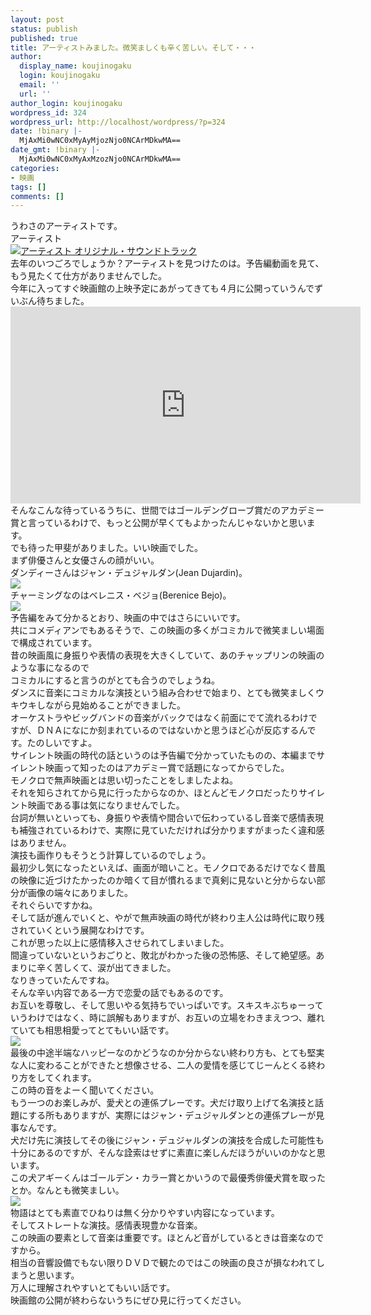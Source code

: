 ```yaml
---
layout: post
status: publish
published: true
title: アーティストみました。微笑ましくも辛く苦しい。そして・・・
author:
  display_name: koujinogaku
  login: koujinogaku
  email: ''
  url: ''
author_login: koujinogaku
wordpress_id: 324
wordpress_url: http://localhost/wordpress/?p=324
date: !binary |-
  MjAxMi0wNC0xMyAyMjozNjo0NCArMDkwMA==
date_gmt: !binary |-
  MjAxMi0wNC0xMyAxMzozNjo0NCArMDkwMA==
categories:
- 映画
tags: []
comments: []
---
```

<p>うわさのアーティストです。<br />
アーティスト<br />
<a href="http://www.amazon.co.jp/gp/product/B007HB1LXU/ref=as_li_ss_tl?ie=UTF8&tag=koujinogakuse-22&linkCode=as2&camp=247&creative=7399&creativeASIN=B007HB1LXU"><img src="http://ec2.images-amazon.com/images/I/41ZA8bnH03L._SL500_AA300_.jpg" alt="アーティスト オリジナル・サウンドトラック" /></a><img src="http://www.assoc-amazon.jp/e/ir?t=koujinogakuse-22&l=as2&o=9&a=B007HB1LXU" width="1" height="1" border="0" alt="" style="border:none !important; margin:0px !important;" /><br />
去年のいつごろでしょうか？アーティストを見つけたのは。予告編動画を見て、もう見たくて仕方がありませんでした。<br />
今年に入ってすぐ映画館の上映予定にあがってきても４月に公開っていうんでずいぶん待ちました。<br />
<iframe width="560" height="315" src="http://www.youtube.com/embed/OK7pfLlsUQM?rel=0" frameborder="0" allowfullscreen></iframe><br />
そんなこんな待っているうちに、世間ではゴールデングローブ賞だのアカデミー賞と言っているわけで、もっと公開が早くてもよかったんじゃないかと思います。<br />
でも待った甲斐がありました。いい映画でした。<br />
まず俳優さんと女優さんの顔がいい。<br />
ダンディーさんはジャン・デュジャルダン(Jean Dujardin)。<br />
<img src="http://www.news-gate.jp/2012/0205/3/20120203125359_01_400.jpg"><br />
チャーミングなのはベレニス・ベジョ(Berenice Bejo)。<br />
<img src="http://image.eiga.k-img.com/images/person/91064/264x.jpg?2214"><br />
予告編をみて分かるとおり、映画の中ではさらにいいです。<br />
共にコメディアンでもあるそうで、この映画の多くがコミカルで微笑ましい場面で構成されています。<br />
昔の映画風に身振りや表情の表現を大きくしていて、あのチャップリンの映画のような事になるので<br />
コミカルにすると言うのがとても合うのでしょうね。<br />
ダンスに音楽にコミカルな演技という組み合わせで始まり、とても微笑ましくウキウキしながら見始めることができました。<br />
オーケストラやビッグバンドの音楽がバックではなく前面にでて流れるわけですが、ＤＮＡになにか刻まれているのではないかと思うほど心が反応するんです。たのしいですよ。<br />
サイレント映画の時代の話というのは予告編で分かっていたものの、本編までサイレント映画って知ったのはアカデミー賞で話題になってからでした。<br />
モノクロで無声映画とは思い切ったことをしましたよね。<br />
それを知らされてから見に行ったからなのか、ほとんどモノクロだったりサイレント映画である事は気になりませんでした。<br />
台詞が無いといっても、身振りや表情や間合いで伝わっているし音楽で感情表現も補強されているわけで、実際に見ていただければ分かりますがまったく違和感はありません。<br />
演技も画作りもそうとう計算しているのでしょう。<br />
最初少し気になったといえば、画面が暗いこと。モノクロであるだけでなく昔風の映像に近づけたかったのか暗くて目が慣れるまで真剣に見ないと分からない部分が画像の端々にありました。<br />
それぐらいですかね。<br />
そして話が進んでいくと、やがで無声映画の時代が終わり主人公は時代に取り残されていくという展開なわけです。<br />
これが思った以上に感情移入させられてしまいました。<br />
間違っていないというおごりと、敗北がわかった後の恐怖感、そして絶望感。あまりに辛く苦しくて、涙が出てきました。<br />
なりきっていたんですね。<br />
そんな辛い内容である一方で恋愛の話でもあるのです。<br />
お互いを尊敬し、そして思いやる気持ちでいっぱいです。スキスキぶちゅーっていうわけではなく、時に誤解もありますが、お互いの立場をわきまえつつ、離れていても相思相愛ってとてもいい話です。<br />
<img src="http://www.sanspo.com/geino/images/120227/gnj1202271435024-p3.jpg"><br />
最後の中途半端なハッピーなのかどうなのか分からない終わり方も、とても堅実な人に変わることができたと想像させる、二人の愛情を感じてじーんとくる終わり方をしてくれます。<br />
この時の音をよーく聞いてください。<br />
もう一つのお楽しみが、愛犬との連係プレーです。犬だけ取り上げて名演技と話題にする所もありますが、実際にはジャン・デュジャルダンとの連係プレーが見事なんです。<br />
犬だけ先に演技してその後にジャン・デュジャルダンの演技を合成した可能性も十分にあるのですが、そんな詮索はせずに素直に楽しんだほうがいいのかなと思います。<br />
この犬アギーくんはゴールデン・カラー賞とかいうので最優秀俳優犬賞を取ったとか。なんとも微笑ましい。<br />
<img src="http://image.news.livedoor.com/newsimage/6/4/647c0_97_N0038823_l.jpg"><br />
物語はとても素直でひねりは無く分かりやすい内容になっています。<br />
そしてストレートな演技。感情表現豊かな音楽。<br />
この映画の要素として音楽は重要です。ほとんど音がしているときは音楽なのですから。<br />
相当の音響設備でもない限りＤＶＤで観たのではこの映画の良さが損なわれてしまうと思います。<br />
万人に理解されやすいとてもいい話です。<br />
映画館の公開が終わらないうちにぜひ見に行ってください。</p>
